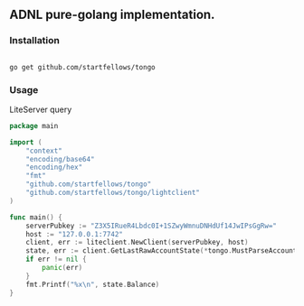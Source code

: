 ## ADNL pure-golang implementation.

### Installation

```shell

go get github.com/startfellows/tongo

```

### Usage 

LiteServer query

```go
package main

import (
	"context"
	"encoding/base64"
	"encoding/hex"
	"fmt"
	"github.com/startfellows/tongo"
	"github.com/startfellows/tongo/lightclient"
)

func main() {
	serverPubkey := "Z3X5IRueR4Lbdc0I+1SZwyWmnuDNHdUf14JwIPsGgRw="
	host := "127.0.0.1:7742"
	client, err := liteclient.NewClient(serverPubkey, host)
	state, err := client.GetLastRawAccountState(*tongo.MustParseAccountId("0:0c307d4bf558ca82f33dda0db140bfa2a8a511c61993582e69d4b834e6495e3c"))
	if err != nil {
		panic(err)
	}
	fmt.Printf("%x\n", state.Balance)
}

```
